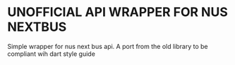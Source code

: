 # UNOFFICIAL API WRAPPER FOR NUS NEXTBUS 

Simple wrapper for nus next bus api.
A port from the old library to be compliant wih dart style guide